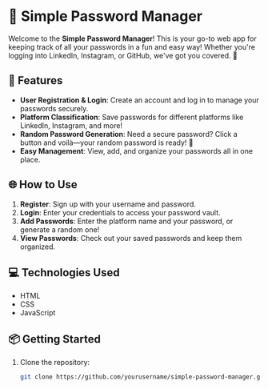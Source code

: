 # 🎉 Simple Password Manager

Welcome to the **Simple Password Manager**! This is your go-to web app for keeping track of all your passwords in a fun and easy way! Whether you're logging into LinkedIn, Instagram, or GitHub, we've got you covered. 🎈

## 🚀 Features

- **User Registration & Login**: Create an account and log in to manage your passwords securely.
- **Platform Classification**: Save passwords for different platforms like LinkedIn, Instagram, and more!
- **Random Password Generation**: Need a secure password? Click a button and voilà—your random password is ready! 🔑
- **Easy Management**: View, add, and organize your passwords all in one place.

## 🌐 How to Use

1. **Register**: Sign up with your username and password.
2. **Login**: Enter your credentials to access your password vault.
3. **Add Passwords**: Enter the platform name and your password, or generate a random one!
4. **View Passwords**: Check out your saved passwords and keep them organized.

## 💻 Technologies Used

- HTML
- CSS
- JavaScript

## 📦 Getting Started

1. Clone the repository:
   ```bash
   git clone https://github.com/yourusername/simple-password-manager.git
